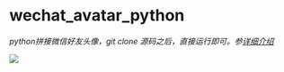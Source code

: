 # wechat_avatar_python
*python拼接微信好友头像，git clone 源码之后，直接运行即可。参[详细介绍](https://puke3615.github.io/2018/07/31/Python-Wechat/)*

![](doc/result.png)

